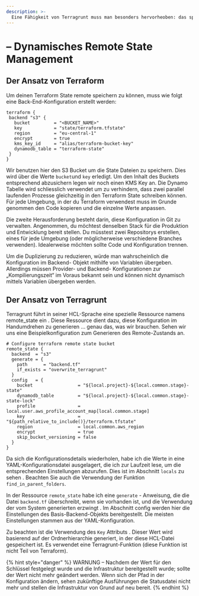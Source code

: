 ```yaml
---
description: >-
  Eine Fähigkeit von Terragrunt muss man besonders hervorheoben: das spontane Generieren von Remote-States.
---
```


# – Dynamisches Remote State Management

## Der Ansatz von Terraform
Um deinen Terraform State remote speichern zu können, muss wie folgt eine Back-End-Konfiguration erstellt werden:

```
terraform {
 backend "s3" {
   bucket         = "<BUCKET_NAME>"
   key            = "state/terraform.tfstate"
   region         = "eu-central-1"
   encrypt        = true
   kms_key_id     = "alias/terraform-bucket-key"
   dynamodb_table = "terraform-state"
 }
}
```

Wir benutzen hier den S3 Bucket um die State Dateien zu speichern. Dies wird über die Werte `bucket`und `key` erledigt. Um den Inhalt des Buckets entsprechend abzusichern legen wir noch einen KMS Key an. Die Dynamo Tabelle wird schliesslich verwendet um zu verhindern, dass zwei parallel laufenden Prozesse gleichzeitig in den Terraform State schreiben können. Für jede Umgebung, in der du Terraform verwendest muss im Grunde genommen den Code kopieren und die einzelne Werte anpassen.

Die zweite Herausforderung besteht darin, diese Konfiguration in Git zu verwalten. Angenommen, du möchtest denselben Stack für die Produktion und Entwicklung bereit stellen. Du müsstest zwei Repositorys erstellen, eines für jede Umgebung (oder möglicherweise verschiedene Branches verwenden). Idealerweise möchten sollte Code und Konfiguration trennen.

Um die Duplizierung zu reduzieren, würde man wahrscheinlich die Konfiguration im Backend- Objekt mithilfe von Variablen übergeben. Allerdings müssen Provider- und Backend- Konfigurationen zur „Kompilierungszeit“ im Voraus bekannt sein und können nicht dynamisch mittels Variablen übergeben werden.

## Der Ansatz von Terragrunt
Terragrunt führt in seiner HCL-Sprache eine spezielle Ressource namens remote_state ein . Diese Ressource dient dazu, diese Konfiguration im Handumdrehen zu generieren ... genau das, was wir brauchen. Sehen wir uns eine Beispielkonfiguration zum Generieren des Remote-Zustands an.


```
# Configure terraform remote state bucket
remote_state {
  backend  = "s3"
  generate = {
    path      = "backend.tf"
    if_exists = "overwrite_terragrunt"
  }
  config   = {
    bucket                 = "${local.project}-${local.common.stage}-state"
    dynamodb_table         = "${local.project}-${local.common.stage}-state-lock"
    profile                = local.user.aws_profile_account_map[local.common.stage]
    key                    = "${path_relative_to_include()}/terraform.tfstate"
    region                 = local.common.aws_region
    encrypt                = true
    skip_bucket_versioning = false
  }
}
```

Da sich die Konfigurationsdetails wiederholen, habe ich die Werte in eine YAML-Konfigurationsdatei ausgelagert, die ich zur Laufzeit lese, um die entsprechenden Einstellungen abzurufen. Dies ist im Abschnitt `locals` zu sehen . Beachten Sie auch die Verwendung der Funktion `find_in_parent_folders`.

In der Ressource `remote_state` habe ich eine `generate` - Anweisung, die die Datei `backend.tf` überschreibt, wenn sie vorhanden ist, und die Verwendung der vom System generierten erzwingt . Im Abschnitt config werden hier die Einstellungen des Basis-Backend-Objekts bereitgestellt. Die meisten Einstellungen stammen aus der YAML-Konfiguration.



Zu beachten ist die Verwendung des `Key` Attributs . Dieser Wert wird basierend auf der Ordnerhierarchie generiert, in der diese HCL-Datei gespeichert ist. Es verwendet eine Terragrunt-Funktion (diese Funktion ist nicht Teil von Terraform).

{% hint style="danger" %}
WARNUNG – Nachdem der Wert für den Schlüssel festgelegt wurde und die Infrastruktur bereitgestellt wurde; sollte der Wert nicht mehr geändert werden. Wenn sich der Pfad in der Konfiguration ändern, sehen zukünftige Ausführungen die Statusdatei nicht mehr und stellen die Infrastruktur von Grund auf neu bereit.
{% endhint %}
